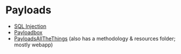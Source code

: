 # Payloads
- [SQL Injection](https://github.com/payloadbox/sql-injection-payload-list)
- [Payloadbox](https://github.com/payloadbox/)
- [PayloadsAllTheThings](https://github.com/swisskyrepo/PayloadsAllTheThings/) (also has a methodology & resources folder; mostly webapp)
